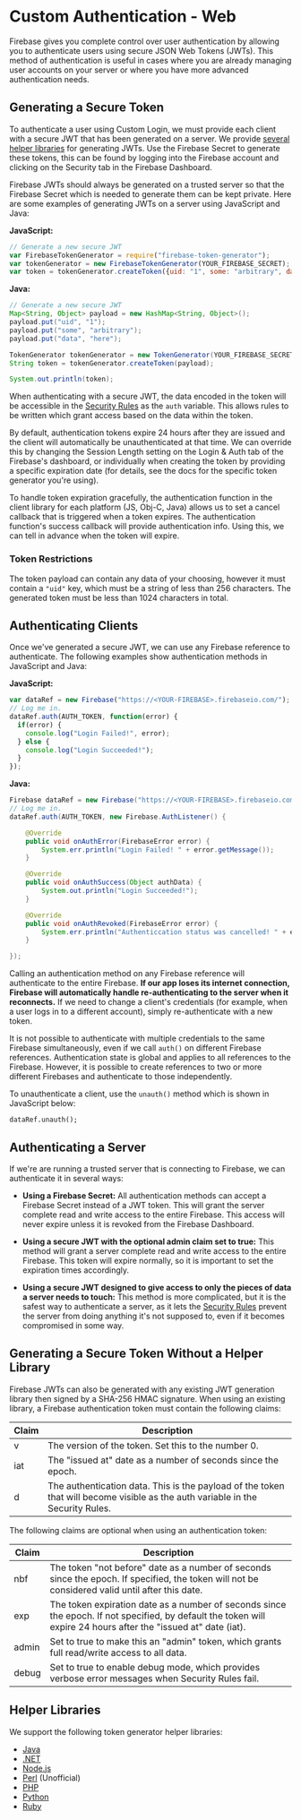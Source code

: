 # Custom Authentication - Web

Firebase gives you complete control over user authentication by allowing you to authenticate users using secure JSON Web Tokens (JWTs). This method of authentication is useful in cases where you are already managing user accounts on your server or where you have more advanced authentication needs.


## Generating a Secure Token

To authenticate a user using Custom Login, we must provide each client with a secure JWT that has been generated on a server. We provide [several helper libraries](#helper-libraries) for generating JWTs. Use the Firebase Secret to generate these tokens, this can be found by logging into the Firebase account and clicking on the Security tab in the Firebase Dashboard.

Firebase JWTs should always be generated on a trusted server so that the Firebase Secret which is needed to generate them can be kept private. Here are some examples of generating JWTs on a server using JavaScript and Java:

__JavaScript:__
```javascript
// Generate a new secure JWT
var FirebaseTokenGenerator = require("firebase-token-generator");
var tokenGenerator = new FirebaseTokenGenerator(YOUR_FIREBASE_SECRET);
var token = tokenGenerator.createToken({uid: "1", some: "arbitrary", data: "here"});
```

__Java:__
```java
// Generate a new secure JWT
Map<String, Object> payload = new HashMap<String, Object>();
payload.put("uid", "1");
payload.put("some", "arbitrary");
payload.put("data", "here");

TokenGenerator tokenGenerator = new TokenGenerator(YOUR_FIREBASE_SECRET);
String token = tokenGenerator.createToken(payload);

System.out.println(token);
```

When authenticating with a secure JWT, the data encoded in the token will be accessible in the [Security Rules](https://www.firebase.com/docs/web/guide/securing-data.html) as the `auth` variable. This allows rules to be written which grant access based on the data within the token.

By default, authentication tokens expire 24 hours after they are issued and the client will automatically be unauthenticated at that time. We can override this by changing the Session Length setting on the Login & Auth tab of the Firebase's dashboard, or individually when creating the token by providing a specific expiration date (for details, see the docs for the specific token generator you're using).

To handle token expiration gracefully, the authentication function in the client library for each platform (JS, Obj-C, Java) allows us to set a cancel callback that is triggered when a token expires. The authentication function's success callback will provide authentication info. Using this, we can tell in advance when the token will expire.

### Token Restrictions

The token payload can contain any data of your choosing, however it must contain a `"uid"` key, which must be a string of less than 256 characters.  The generated token must be less than 1024 characters in total.


## Authenticating Clients

Once we've generated a secure JWT, we can use any Firebase reference to authenticate. The following examples show authentication methods in JavaScript and Java:

__JavaScript:__
```javascript
var dataRef = new Firebase("https://<YOUR-FIREBASE>.firebaseio.com/");
// Log me in.
dataRef.auth(AUTH_TOKEN, function(error) {
  if(error) {
    console.log("Login Failed!", error);
  } else {
    console.log("Login Succeeded!");
  }
});
```

__Java:__
```java
Firebase dataRef = new Firebase("https://<YOUR-FIREBASE>.firebaseio.com/");
// Log me in.
dataRef.auth(AUTH_TOKEN, new Firebase.AuthListener() {

    @Override
    public void onAuthError(FirebaseError error) {
        System.err.println("Login Failed! " + error.getMessage());
    }

    @Override
    public void onAuthSuccess(Object authData) {
        System.out.println("Login Succeeded!");
    }

    @Override
    public void onAuthRevoked(FirebaseError error) {
        System.err.println("Authenticcation status was cancelled! " + error.getMessage());
    }

});
```

Calling an authentication method on any Firebase reference will authenticate to the entire Firebase. __If our app loses its internet connection, Firebase will automatically handle re-authenticating to the server when it reconnects.__ If we need to change a client's credentials (for example, when a user logs in to a different account), simply re-authenticate with a new token.

It is not possible to authenticate with multiple credentials to the same Firebase simultaneously, even if we call `auth()` on different Firebase references. Authentication state is global and applies to all references to the Firebase. However, it is possible to create references to two or more different Firebases and authenticate to those independently.

To unauthenticate a client, use the `unauth()` method which is shown in JavaScript below:

```
dataRef.unauth();
```


## Authenticating a Server

If we're are running a trusted server that is connecting to Firebase, we can authenticate it in several ways:

* __Using a Firebase Secret:__ All authentication methods can accept a Firebase Secret instead of a JWT token. This will grant the server complete read and write access to the entire Firebase. This access will never expire unless it is revoked from the Firebase Dashboard.

* __Using a secure JWT with the optional admin claim set to true:__ This method will grant a server complete read and write access to the entire Firebase. This token will expire normally, so it is important to set the expiration times accordingly.

* __Using a secure JWT designed to give access to only the pieces of data a server needs to touch:__ This method is more complicated, but it is the safest way to authenticate a server, as it lets the [Security Rules](https://www.firebase.com/docs/web/guide/securing-data.html) prevent the server from doing anything it's not supposed to, even if it becomes compromised in some way.


## Generating a Secure Token Without a Helper Library

Firebase JWTs can also be generated with any existing JWT generation library then signed by a SHA-256 HMAC signature. When using an existing library, a Firebase authentication token must contain the following claims:

| Claim | Description |
| --- | --- |
| v | The version of the token. Set this to the number 0. |
| iat | The "issued at" date as a number of seconds since the epoch. |
| d | The authentication data. This is the payload of the token that will become visible as the auth variable in the Security Rules. |

The following claims are optional when using an authentication token:

| Claim | Description |
| --- | --- |
| nbf | The token "not before" date as a number of seconds since the epoch. If specified, the token will not be considered valid until after this date. |
| exp | The token expiration date as a number of seconds since the epoch. If not specified, by default the token will expire 24 hours after the "issued at" date (iat). |
| admin | Set to true to make this an "admin" token, which grants full read/write access to all data. |
| debug | Set to true to enable debug mode, which provides verbose error messages when Security Rules fail. |


## Helper Libraries

We support the following token generator helper libraries:
* [Java](https://github.com/firebase/firebase-token-generator-java)
* [.NET](https://github.com/firebase/firebase-token-generator-dotNet)
* [Node.js](https://github.com/firebase/firebase-token-generator-node)
* [Perl](https://metacpan.org/module/Firebase::Auth) (Unofficial)
* [PHP](https://github.com/firebase/firebase-token-generator-php)
* [Python](https://github.com/firebase/firebase-token-generator-python)
* [Ruby](https://github.com/firebase/firebase-token-generator-ruby)
